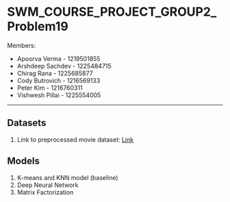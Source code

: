 # SWM_COURSE_PROJECT_GROUP2_Problem19

Members:
- Apoorva Verma     -  1219501855
- Arshdeep Sachdev  -  1225484715
- Chirag Rana       -  1225685877
- Cody Butrovich    -  1216569133
- Peter Kim         -  1216760311
- Vishwesh Pillai   -  1225554005


---
## Datasets  
1.  Link to preprocessed movie dataset: [Link](https://drive.google.com/file/d/1JZoEUxGqBIg_LcuyHodLw5cq6kEq6el1/view?usp=sharing)


## Models
1. K-means and KNN model (baseline)
2. Deep Neural Network
3. Matrix Factorization
